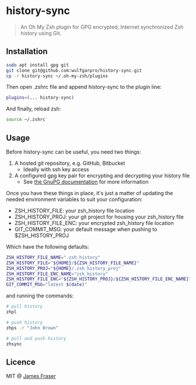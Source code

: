 # history-sync
> An Oh My Zsh plugin for GPG encrypted, Internet synchronized Zsh history using Git.

## Installation
```bash
sudo apt install gpg git
git clone git@github.com:wulfgarpro/history-sync.git
cp -r history-sync ~/.oh-my-zsh/plugins
```

Then open .zshrc file and append history-sync to the plugin line:

```bash
plugins=(... history-sync)
```

And finally, reload zsh:

```bash
source ~/.zshrc
```

## Usage
Before history-sync can be useful, you need two things:

1. A hosted git repository, e.g. GitHub, Bitbucket
   * Ideally with ssh key access
2. A configured gpg key pair for encrypting and decrypting your history file
   * See [the GnuPG documentation](https://www.gnupg.org/documentation/) for more information

Once you have these things in place, it's just a matter of updating the needed environment variables to suit your configuration:

* ZSH_HISTORY_FILE: your zsh_history file location
* ZSH_HISTORY_PROJ: your git project for housing your zsh_history file
* ZSH_HISTORY_FILE_ENC: your encrypted zsh_history file location
* GIT_COMMIT_MSG: your default message when pushing to $ZSH_HISTORY_PROJ

Which have the following defaults:

```bash
ZSH_HISTORY_FILE_NAME=".zsh_history"
ZSH_HISTORY_FILE="${HOME}/${ZSH_HISTORY_FILE_NAME}"
ZSH_HISTORY_PROJ="${HOME}/.zsh_history_proj"
ZSH_HISTORY_FILE_ENC_NAME="zsh_history"
ZSH_HISTORY_FILE_ENC="${ZSH_HISTORY_PROJ}/${ZSH_HISTORY_FILE_ENC_NAME}"
GIT_COMMIT_MSG="latest $(date)"
```

and running the commands:

```bash
# pull history
zhpl

# push history
zhps -r "John Brown"

# pull and push history
zhsync
```

## Licence
MIT @ [James Fraser](https://www.wulfgar.pro)

